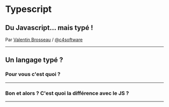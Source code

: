 # Typescript

## Du Javascript… mais typé !

Par [Valentin Brosseau](https://github.com/c4software) / [@c4software](http://twitter.com/c4software)

---

## Un langage typé ?

### Pour vous c'est quoi ?

---

### Bon et alors ? C'est quoi la différence avec le JS ?

---
